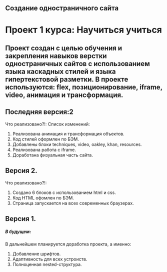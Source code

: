 ## Создание одностраничного сайта

# Проект 1 курса: Научиться учиться
Проект создан с целью обучения и закрепления навыков верстки одностраничных сайтов с использованием языка каскадных стилей и языка гипертекстовой разметки.
В проекте используются: flex, позиционирование, iframe, video, анимация и трансформация.
------

Последняя версия:2
------
Что реализовано?!:
Cписок изменений:
1. Реализована анимация и трансформация объектов.
2. Код стилей оформлен по БЭМ.
3. Добавлены блоки  techniques, video, oakley, khan, resources.
4. Реализована работа с iframe.
4. Доработана физуальная часть сайта.

Версия 2. 
------

Что реализовано?!:
1. Создано 6 блоков с использованием html и css.
2. Код HTML офомлен по БЭМ.
3. Страница запускается на всех современных браузерах.
  
Версия 1.
------
##### В будущем:

В дальнейшем планируется доработка проекта, а именно:
  
1. Добавление шрифтов.
2. Адаптивность для всех устроиств.
3. Полноценная nested-структура.